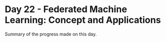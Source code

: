 # Day 22 - Federated Machine Learning: Concept and Applications

Summary of the progress made on this day.

